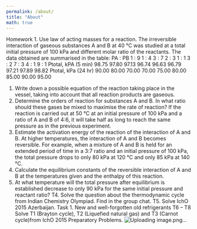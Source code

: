 ```yaml
---
permalink: /about/
title: "About"
math: true
---
```

Homework 1. 
Use law of acting masses for a reaction. 
The irreversible interaction of gaseous substances A and B at 40 °C was studied at a total initial pressure of 100 kPa and different molar ratio of the reactants. The data obtained are summarised in the table:
PA : PB	1 : 9	1 : 4	3 : 7	2 : 3	1 : 1	3 : 2	7 : 3	4 : 1	9 : 1
Ptotal, kPA (5 min)	98.75	97.80	97.13	96.74	96.63	96.79	97.21	97.89	98.82
Ptotal, kPa (24 hr)	90.00	80.00	70.00	70.00	75.00	80.00	85.00	90.00	95.00

1.	Write down a possible equation of the reaction taking place in the vessel, taking into account that all reaction products are gaseous.
2.	Determine the orders of reaction for substances A and B. In what ratio should these gases be mixed to maximise the rate of reaction?
If the reaction is carried out at 50 °C at an initial pressure of 100 kPa and a ratio of A and B of 4:6, it will take half as long to reach the same pressure as in the previous experiment.
3.	Estimate the activation energy of the reaction of the interaction of A and B.
At higher temperatures, the interaction of A and B becomes reversible. For example, when a mixture of A and B is held for an extended period of time in a 3:7 ratio and an initial pressure of 100 kPa, the total pressure drops to only 80 kPa at 120 °C and only 85 kPa at 140 °C.
4.	Calculate the equilibrium constants of the reversible interaction of A and B at the temperatures given and the enthalpy of this reaction.
5.	At what temperature will the total pressure after equilibrium is established decrease to only 90 kPa for the same initial pressure and reactant ratio?
T4.
Solve the question about the thermodynamic cycle from Indian Chemistry Olympiad. Find in the group chat. 
T5. 
Solve IchO 2015 Azerbaijan. Task 1. New and well-forgotten old refrigerants
T6 – T8
Solve T1 (Brayton cycle), T2 (Liquefied natural gas) and T3 (Carnot cycle)from IchO 2015 Preparatory Problems. 
![Uploading image.png…]()


